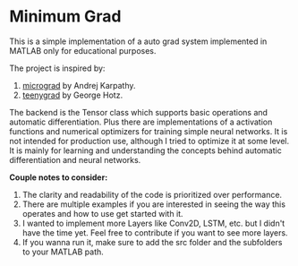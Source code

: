 # Minimum Grad

This is a simple implementation of a auto grad system implemented in MATLAB only for educational purposes. 

The project is inspired by:

  1. [micrograd](https://github.com/karpathy/micrograd/) by Andrej Karpathy.
  2. [teenygrad](https://github.com/tinygrad/teenygrad) by George Hotz.

The backend is the Tensor class which supports basic operations and automatic differentiation. Plus there are implementations of a activation functions and numerical optimizers for training simple neural networks. It is not intended for production use, although I tried to optimize it at some level. It is mainly for learning and understanding the concepts behind automatic differentiation and neural networks.

**Couple notes to consider:**

  1. The clarity and readability of the code is prioritized over performance.
  2. There are multiple examples if you are interested in seeing the way this operates and how to use get started with it.
  3. I wanted to implement more Layers like Conv2D, LSTM, etc. but I didn't have the time yet. Feel free to contribute if you want to see more layers.
  4. If you wanna run it, make sure to add the src folder and the subfolders to your MATLAB path.
